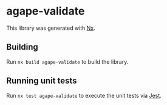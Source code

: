 # agape-validate

This library was generated with [Nx](https://nx.dev).

## Building

Run `nx build agape-validate` to build the library.

## Running unit tests

Run `nx test agape-validate` to execute the unit tests via [Jest](https://jestjs.io).
